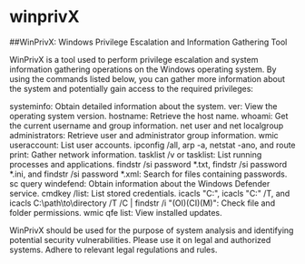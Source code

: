 # winprivX

##WinPrivX: Windows Privilege Escalation and Information Gathering Tool

WinPrivX is a tool used to perform privilege escalation and system information gathering operations on the Windows operating system. By using the commands listed below, you can gather more information about the system and potentially gain access to the required privileges:

systeminfo: Obtain detailed information about the system.
ver: View the operating system version.
hostname: Retrieve the host name.
whoami: Get the current username and group information.
net user and net localgroup administrators: Retrieve user and administrator group information.
wmic useraccount: List user accounts.
ipconfig /all, arp -a, netstat -ano, and route print: Gather network information.
tasklist /v or tasklist: List running processes and applications.
findstr /si password *.txt, findstr /si password *.ini, and findstr /si password *.xml: Search for files containing passwords.
sc query windefend: Obtain information about the Windows Defender service.
cmdkey /list: List stored credentials.
icacls "C:\", icacls "C:\" /T, and icacls C:\path\to\directory /T /C | findstr /i "(OI)(CI)(M)": Check file and folder permissions.
wmic qfe list: View installed updates.


WinPrivX should be used for the purpose of system analysis and identifying potential security vulnerabilities. Please use it on legal and authorized systems. Adhere to relevant legal regulations and rules.
